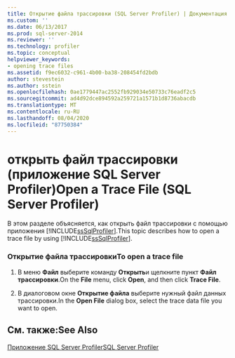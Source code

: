 ```yaml
---
title: Открытие файла трассировки (SQL Server Profiler) | Документация Майкрософт
ms.custom: ''
ms.date: 06/13/2017
ms.prod: sql-server-2014
ms.reviewer: ''
ms.technology: profiler
ms.topic: conceptual
helpviewer_keywords:
- opening trace files
ms.assetid: f9ec6032-c961-4b00-ba38-208454fd2bdb
author: stevestein
ms.author: sstein
ms.openlocfilehash: 0ae1779447ac2552fb929034e50733c76eadf2c5
ms.sourcegitcommit: ad4d92dce894592a259721a1571b1d8736abacdb
ms.translationtype: MT
ms.contentlocale: ru-RU
ms.lasthandoff: 08/04/2020
ms.locfileid: "87750384"
---
```

# <a name="open-a-trace-file-sql-server-profiler"></a><span data-ttu-id="496d9-102">открыть файл трассировки (приложение SQL Server Profiler)</span><span class="sxs-lookup"><span data-stu-id="496d9-102">Open a Trace File (SQL Server Profiler)</span></span>
  <span data-ttu-id="496d9-103">В этом разделе объясняется, как открыть файл трассировки с помощью приложения [!INCLUDE[ssSqlProfiler](../../includes/sssqlprofiler-md.md)].</span><span class="sxs-lookup"><span data-stu-id="496d9-103">This topic describes how to open a trace file by using [!INCLUDE[ssSqlProfiler](../../includes/sssqlprofiler-md.md)].</span></span>  
  
### <a name="to-open-a-trace-file"></a><span data-ttu-id="496d9-104">Открытие файла трассировки</span><span class="sxs-lookup"><span data-stu-id="496d9-104">To open a trace file</span></span>  
  
1.  <span data-ttu-id="496d9-105">В меню **Файл** выберите команду **Открыть**и щелкните пункт **Файл трассировки**.</span><span class="sxs-lookup"><span data-stu-id="496d9-105">On the **File** menu, click **Open**, and then click **Trace File**.</span></span>  
  
2.  <span data-ttu-id="496d9-106">В диалоговом окне **Открытие файла** выберите нужный файл данных трассировки.</span><span class="sxs-lookup"><span data-stu-id="496d9-106">In the **Open File** dialog box, select the trace data file you want to open.</span></span>  
  
## <a name="see-also"></a><span data-ttu-id="496d9-107">См. также:</span><span class="sxs-lookup"><span data-stu-id="496d9-107">See Also</span></span>  
 [<span data-ttu-id="496d9-108">Приложение SQL Server Profiler</span><span class="sxs-lookup"><span data-stu-id="496d9-108">SQL Server Profiler</span></span>](sql-server-profiler.md)  
  
  
